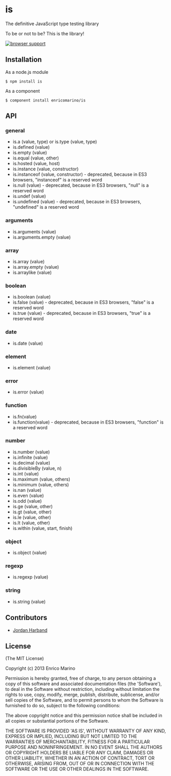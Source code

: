 # is

The definitive JavaScript type testing library

To be or not to be? This is the library!

[![browser support][1]][2]

## Installation

As a node.js module

    $ npm install is

As a component

    $ component install enricomarino/is

## API

### general

 - is.a (value, type) or is.type (value, type)
 - is.defined (value)
 - is.empty (value)
 - is.equal (value, other)
 - is.hosted (value, host)
 - is.instance (value, constructor)
 - is.instanceof (value, constructor) - deprecated, because in ES3 browsers, "instanceof" is a reserved word
 - is.null (value) - deprecated, because in ES3 browsers, "null" is a reserved word
 - is.undef (value)
 - is.undefined (value) - deprecated, because in ES3 browsers, "undefined" is a reserved word

### arguments

 - is.arguments (value)
 - is.arguments.empty (value)

### array

 - is.array (value)
 - is.array.empty (value)
 - is.arraylike (value)

### boolean

 - is.boolean (value)
 - is.false (value) - deprecated, because in ES3 browsers, "false" is a reserved word
 - is.true (value) - deprecated, because in ES3 browsers, "true" is a reserved word

### date

 - is.date (value)

### element

 - is.element (value)

### error

 - is.error (value)

### function

 - is.fn(value)
 - is.function(value) - deprecated, because in ES3 browsers, "function" is a reserved word

### number

 - is.number (value)
 - is.infinite (value)
 - is.decimal (value)
 - is.divisibleBy (value, n)
 - is.int (value)
 - is.maximum (value, others)
 - is.minimum (value, others)
 - is.nan (value)
 - is.even (value)
 - is.odd (value)
 - is.ge (value, other)
 - is.gt (value, other)
 - is.le (value, other)
 - is.lt (value, other)
 - is.within (value, start, finish)

### object

 - is.object (value)

### regexp

 - is.regexp (value)

### string

 - is.string (value)


## Contributors

- [Jordan Harband](https://github.com/ljharb)

## License

(The MIT License)

Copyright (c) 2013 Enrico Marino

Permission is hereby granted, free of charge, to any person obtaining
a copy of this software and associated documentation files (the
'Software'), to deal in the Software without restriction, including
without limitation the rights to use, copy, modify, merge, publish,
distribute, sublicense, and/or sell copies of the Software, and to
permit persons to whom the Software is furnished to do so, subject to
the following conditions:

The above copyright notice and this permission notice shall be
included in all copies or substantial portions of the Software.

THE SOFTWARE IS PROVIDED 'AS IS', WITHOUT WARRANTY OF ANY KIND,
EXPRESS OR IMPLIED, INCLUDING BUT NOT LIMITED TO THE WARRANTIES OF
MERCHANTABILITY, FITNESS FOR A PARTICULAR PURPOSE AND NONINFRINGEMENT.
IN NO EVENT SHALL THE AUTHORS OR COPYRIGHT HOLDERS BE LIABLE FOR ANY
CLAIM, DAMAGES OR OTHER LIABILITY, WHETHER IN AN ACTION OF CONTRACT,
TORT OR OTHERWISE, ARISING FROM, OUT OF OR IN CONNECTION WITH THE
SOFTWARE OR THE USE OR OTHER DEALINGS IN THE SOFTWARE.

[1]: https://ci.testling.com/enricomarino/is.png
[2]: https://ci.testling.com/enricomarino/is


